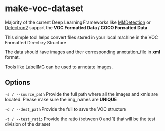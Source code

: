 # make-voc-dataset

Majority of the current Deep Learning Frameworks like [MMDetection](https://github.com/open-mmlab/mmdetection) or [Detectron2](https://github.com/facebookresearch/detectron2) support the **VOC Formatted Data / COCO Formatted Data**

This simple tool helps convert files stored in your local machine in the VOC Formatted Directory Structure

The data should have images and their corresponding annotation_file in **xml** format.

Tools like [LabelIMG](https://github.com/tzutalin/labelImg) can be used to annotate images.

## Options

`-s / --source_path`
Provide the full path where all the images and xmls are located. Please make sure the img_names are **UNIQUE**

`-d / --dest_path`
Provide the full to save the VOC structure

`-t / --test_ratio`
Provide the ratio (between 0 and 1) that will be the test division of the dataset
